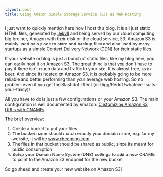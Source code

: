 ```yaml
---
layout: post
title: Using Amazon Simple Storage Service (S3) as Web Hosting
---
```

I just want to quickly mention here how I host this blog. It is all just static HTML files, generated by [Jekyll](http://jekyllrb.com/) and being served by our cloud computing big brother, Amazon with their disk on the cloud service, S3. Amazon S3 is mainly used as a place to store and backup files and also used by many startups as a simple Content Delivery Network (CDN) for their static files.

If your website or blog is just a bunch of static files, like my blog here, you can easily host it on Amazon S3. The great thing is that you don't have to pay if there isn't much data and traffic to your site. It is almost free, as in beer. And since its hosted on Amazon S3, it is probably going to be more reliable and better performing than your average web hosting. So no problem even if you get the Slashdot effect (or Digg/Reddit/whatever-suits-your-fancy)!

All you have to do is just a few configurations on your Amazon S3. The main configuration is well documented by Amazon: [Customizing Amazon S3 URLs with CNAMEs](http://docs.amazonwebservices.com/AmazonS3/latest/dev/VirtualHosting.html#VirtualHostingCustomURLs)

The brief overview:
 1. Create a bucket to put your files
 1. The bucket name should match exactly your domain name, e.g. for my website, it will be www.cheeming.com
 1. The files in that bucket should be shared as public, since its meant for public consumption
 1. Setup your Domain Name System (DNS) settings to add a new CNAME to point to the Amazon S3 endpoint for the new bucket

So go ahead and create your new website on Amazon S3!
